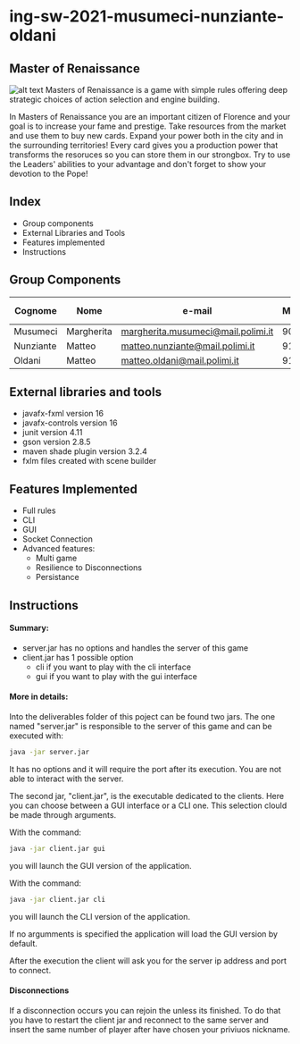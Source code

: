# ing-sw-2021-musumeci-nunziante-oldani
## Master of Renaissance
![alt text](https://github.com/matteoldani/ing-sw-2021-musumeci-nunziante-oldani/blob/master/deliverables/title.png?raw=true)
Masters of Renaissance is a game with simple rules offering deep strategic choices of action selection and engine building.

In Masters of Renaissance you are an important citizen of Florence and your goal is to increase your fame and prestige. Take resources from the market and use them to buy new cards. Expand your power both in the city and in the surrounding territories! Every card gives you a production power that transforms the resoruces so you can store them in our strongbox. Try to use the Leaders' abilities to your advantage and don't forget to show your devotion to the Pope!

## Index

- Group components
- External Libraries and Tools
- Features implemented
- Instructions


## Group Components

| Cognome | Nome | e-mail | Matricola | Codice Persona
| ------ | ------ |----- |----- |----- |
| Musumeci | Margherita| margherita.musumeci@mail.polimi.it| 907435| 10600069
| Nunziante |  Matteo| matteo.nunziante@mail.polimi.it | 913670 | 10670132
| Oldani |Matteo| matteo.oldani@mail.polimi.it  | 910756 | 10620207

## External libraries and tools

- javafx-fxml version 16
- javafx-controls version 16
- junit version 4.11
- gson version 2.8.5
- maven shade plugin version 3.2.4
- fxlm files created with scene builder

## Features Implemented

- Full rules
- CLI
- GUI
- Socket Connection
- Advanced features:
    - Multi game 
    - Resilience to Disconnections
    - Persistance

## Instructions

#### Summary: 
- server.jar has no options and handles the server of this game 
- client.jar has 1 possible option
    - cli if you want to play with the cli interface 
    - gui if you want to play with the gui interface

#### More in details:

Into the deliverables folder of this poject can be found two jars. 
The one named "server.jar" is responsible to the server of this game and can be executed with:

```sh
java -jar server.jar
```
It has no options and it will require the port after its execution. You are not able to interact with the server.

The second jar, "client.jar", is the executable dedicated to the clients. Here you can choose between a GUI interface or a CLI one. This selection clould be made through arguments. 

With the command: 
```sh
java -jar client.jar gui
```
you will launch the GUI version of the application.

With the command: 
```sh
java -jar client.jar cli
```
you will launch the CLI version of the application.

If no argumments is specified the application will load the GUI version by default.

After the execution the client will ask you for the server ip address and port to connect.

#### Disconnections
If a disconnection occurs you can rejoin the unless its finished. To do that you have to restart the client jar and reconnect to the same server and insert the same number of player after have chosen your priviuos nickname.


